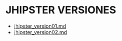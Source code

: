 # JHIPSTER VERSIONES

- [jhipster_version01.md](jhipster_version01.md)
- [jhipster_version02.md](jhipster_version02.md)